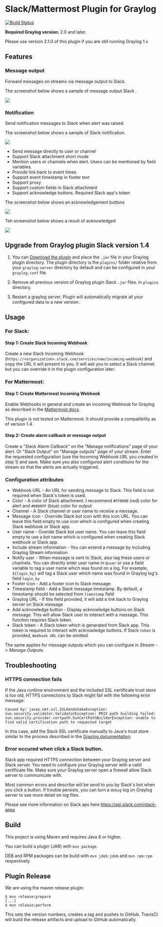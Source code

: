Slack/Mattermost Plugin for Graylog
========================

[![Build Status](https://travis-ci.org/Graylog2/graylog-plugin-slack.svg)](https://travis-ci.org/Graylog2/graylog-plugin-slack)

**Required Graylog version:** 2.0 and later.

Please use version 2.1.0 of this plugin if you are still running Graylog 1.x


## Features

### Message output
Forward messages on streams via message output to Slack.

The screenshot below shows a sample of message output Slack .

![](https://github.com/omise/graylog-plugin-slack/blob/new_slack_plugin_with_acknowledgement/screenshort_message.png)

### Notification
Send notification messages to Slack when alert was raised. 

The screenshot below shows a sample of Slack notification.

![](https://github.com/omise/graylog-plugin-slack/blob/new_slack_plugin_with_acknowledgement/screenshort_alert.png)

* Send message directly to user or channel
* Support Slack attachment short mode
* Mention users or channels when alert. Users can be mentioned by field variables.
* Provide link back to event times
* Support event timestamp in footer text
* Support proxy
* Support custom fields in Slack attachment
* Support acknowledge buttons. Required Slack app's token

The screenshot below shows an acknowledgement buttons

![](https://github.com/omise/graylog-plugin-slack/blob/new_slack_plugin_with_acknowledgement/screenshort_acknowledgement.png)

Teh screenshot below shows a result of acknowledged

![](https://github.com/omise/graylog-plugin-slack/blob/new_slack_plugin_with_acknowledgement/screenshort_acknowledged.png)

## Upgrade from Graylog plugin Slack version 1.4
1. You can [Download the plugin](https://github.com/Graylog2/graylog-plugin-slack/releases)
and place the `.jar` file in your Graylog plugin directory. The plugin directory
is the `plugins/` folder relative from your `graylog-server` directory by default
and can be configured in your `graylog.conf` file.

2. Remove all previous version of Graylog plugin Slack `.jar` files. in `plugins` directory.

3. Restart a graylog server. Plugin will automatically migrate all your configured data to a new version.

## Usage

### For Slack:

#### Step 1: Create Slack Incoming Webhook

Create a new Slack Incoming Webhook (`https://<organization>.slack.com/services/new/incoming-webhook`) and copy the URL it will present to you. It will ask you to select a Slack channel but you can override it in the plugin configuration later.

### For Mattermost:

#### Step 1: Create Mattermost Incoming Webhook

Enable Webhooks in general and create an incoming Webhook for Graylog as described in the [Mattermost docs](http://docs.mattermost.com/developer/webhooks-incoming.html).

This plugin is not tested on Mattermost. It should provide a compatibility as of version 1.4.

#### Step 2: Create alarm callback or message output

Create a "Slack Alarm Callback" on the "Manage notifications" page of your alert. Or "Slack Output" on "Manage outputs" page of your stream. Enter the requested configuration (use the Incoming Webhook URL you created in step 1) and save. Make sure you also configured alert conditions for the stream so that the alerts are actually triggered.

### Configuration attributes

* Webhook URL - An URL for sending message to Slack. This field is not required when Slack's token is used.
* Color - A color of Slack attachment. I recommend `#FF0000` (red) color for alert and `#0000FF` (blue) color for output
* Channel - A Slack channel or user name to receive a message.
* Message icon - Override Slack bot icon with this icon URL. You can leave this field empty to use icon which is configured when creating Slack webhook or Slack app.
* User name - Overide Slack bot user name. You can leave this field empty to use a bot name which is configured when creating Slack webhook or Slack app.
* Include stream information - You can extend a message by including Graylog Stream information
* Notify user - When message is sent to Slack, also tag these users or channels. You can direclty enter user name in `@user` or use a field variable to tag a user name which was found on a log. For example, `${login_by}` will tag a Slack user which name was found in Graylog log's field `login_by`
* Footer icon - Add a footer icon to Slack message
* Timestamp field - Add a Slack message timestamp. By default, a timestamp should be selected from `timestamp` field
* Graylog URL - If this field provided, it will add a link back to Graylog server on Slack message
* Add acknowledge button - Display acknowledge buttons on Slack message. This will allow Slack user to interact with a message. This function requires Slack token.
* Slack token - A Slack token which is generated from Slack app. This token is required to interact with acknowledge buttons. If Slack `token` is provided,  `Webhook URL` can be omitted

The same applies for message outputs which you can configure in *Stream* - > *Manage Outputs*.

## Troubleshooting

### HTTPS connection fails

If the Java runtime environment and the included SSL certificate trust store is too old, HTTPS connections to Slack might fail with the following error message:

```text
Caused by: javax.net.ssl.SSLHandshakeException: sun.security.validator.ValidatorException: PKIX path building failed: sun.security.provider.certpath.SunCertPathBuilderException: unable to find valid certification path to requested target
```

In this case, add the Slack SSL certificate manually to Java's trust store similar to the process described in the [Graylog documentation](http://docs.graylog.org/en/2.1/pages/configuration/https.html#adding-a-self-signed-certificate-to-the-jvm-trust-store).

### Error occured when click a Slack button.
Slack app required HTTPS connection between your Graylog server and Slack server. You need to configure your Graylog server with a valid certificate file. Make sure your Graylog server open a firewall allow Slack server to communicate with. 

Most common errors and describe will be send to you by Slack's bot when you click a button. If trouble persists, you can turn a `debug` log on Graylog server to see more detail on log files. 

Please see more information on Slack aps here https://api.slack.com/slack-apps

## Build

This project is using Maven and requires Java 8 or higher.

You can build a plugin (JAR) with `mvn package`.

DEB and RPM packages can be build with `mvn jdeb:jdeb` and `mvn rpm:rpm` respectively.

## Plugin Release

We are using the maven release plugin:

```
$ mvn release:prepare
[...]
$ mvn release:perform
```

This sets the version numbers, creates a tag and pushes to GitHub. TravisCI will build the release artifacts and upload to GitHub automatically.
